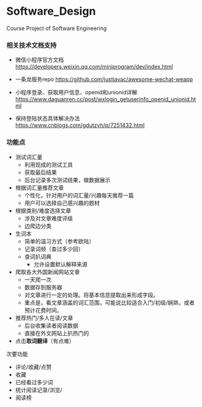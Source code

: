 # Software_Design
Course Project of Software Engineering


### 相关技术文档支持

* 微信小程序官方文档
  https://developers.weixin.qq.com/miniprogram/dev/index.html
  
* 一条龙服务repo
  https://github.com/justjavac/awesome-wechat-weapp
  
* 小程序登录、获取用户信息、openid和unionid详解
  https://www.daguanren.cc/post/wxlogin_getuserinfo_openid_unionid.html

* 保持登陆状态具体解决办法
  https://www.cnblogs.com/gdutzyh/p/7251432.html
  
  
### 功能点

* 测试词汇量
  * 利用现成的测试工具
  * 获取最后结果
  * 后台记录多次测试结果，做数据展示
* 根据词汇量推荐文章
  * 个性化，针对用户的词汇量/兴趣每天推荐一篇
  * 用户可以选择自己感兴趣的题材
* 根据类别/难度选择文章
  * 涉及对文章难度评级
  * 边爬边分类
* 生词本
  * 简单的温习方式（参考欧陆）
  * 记录词频（查过多少回）
  * 查词扒词典
    * 允许设置默认解释来源
* 爬取各大外国新闻网站文章
  * 一天爬一次
  * 数据存到服务器
  * 对文章进行一定的处理。将基本信息提取出来形成字段。
  * 重点是，看文章涵盖的词汇范围，可能说比较适合入门/初级/娴熟，或者预计花费时间。
* 推荐热门/多人在读/文章
  * 后台收集读者阅读数据
  * 直接在外文网站上扒热门的
* 点击**取词翻译**（有点难）

次要功能
* 评论/收藏/点赞
* 收藏
* 已经看过多少词
* 统计阅读记录/浏览/
* 阅读榜


